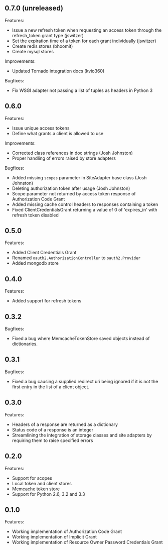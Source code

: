 ## 0.7.0 (unreleased)

Features:

  - Issue a new refresh token when requesting an access token through the refresh_token grant type (jswitzer)
  - Set the expiration time of a token for each grant individually (jswitzer)
  - Create redis stores (bhoomit)
  - Create mysql stores

Improvements:

  - Updated Tornado integration docs (kvio360)

Bugfixes:

  - Fix WSGI adapter not passing a list of tuples as headers in Python 3

## 0.6.0

Features:

  - Issue unique access tokens
  - Define what grants a client is allowed to use

Improvements:

  - Corrected class references in doc strings (Josh Johnston)
  - Proper handling of errors raised by store adapters

Bugfixes:

  - Added missing `scopes` parameter in SiteAdapter base class (Josh Johnston)
  - Deleting authorization token after usage (Josh Johnston)
  - Scope parameter not returned by access token response of Authorization Code Grant
  - Added missing cache control headers to responses containing a token
  - Fixed ClientCredentialsGrant returning a value of 0 of 'expires_in' with refresh token disabled

## 0.5.0

Features:

  - Added Client Credentials Grant
  - Renamed `oauth2.AuthorizationController` to `oauth2.Provider`
  - Added mongodb store

## 0.4.0

Features:

  - Added support for refresh tokens

## 0.3.2

Bugfixes:

  - Fixed a bug where MemcacheTokenStore saved objects instead of dictionaries.

## 0.3.1

Bugfixes:

  - Fixed a bug causing a supplied redirect uri being ignored if it is not the first entry in the list of a client object.

## 0.3.0

Features:

  - Headers of a response are returned as a dictionary
  - Status code of a response is an integer
  - Streamlining the integration of storage classes and site adapters by requiring them to raise specified errors

## 0.2.0

Features:

  - Support for scopes
  - Local token and client stores
  - Memcache token store
  - Support for Python 2.6, 3.2 and 3.3

## 0.1.0

Features:

  - Working implementation of Authorization Code Grant
  - Working implementation of Implicit Grant
  - Working implementation of Resource Owner Password Credentials Grant
